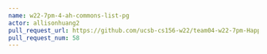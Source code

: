 ```yaml
---
name: w22-7pm-4-ah-commons-list-pg
actor: allisonhuang2
pull_request_url: https://github.com/ucsb-cs156-w22/team04-w22-7pm-HappyCows/pull/58
pull_request_num: 58
---
```

